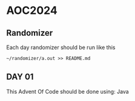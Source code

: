 # AOC2024

## Randomizer
Each day randomizer should be run like this
``` 
~/randomizer/a.out >> README.md
```

## DAY 01
This Advent Of Code should be done using: Java
